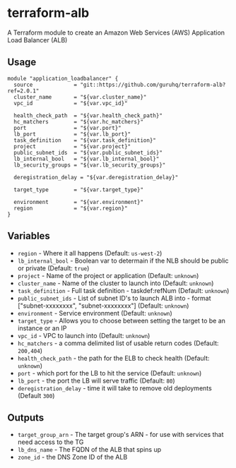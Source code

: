 # terraform-alb 

A Terraform module to create an Amazon Web Services (AWS) Application Load Balancer (ALB)

## Usage

```hcl
module "application_loadbalancer" {
  source             = "git::https://github.com/guruhq/terraform-alb?ref=2.0.1"
  cluster_name       = "${var.cluster_name}"
  vpc_id             = "${var.vpc_id}"

  health_check_path  = "${var.health_check_path}"
  hc_matchers        = "${var.hc_matchers}"
  port               = "${var.port}"
  lb_port            = "${var.lb_port}"
  task_definition    = "${var.task_definition}"
  project            = "${var.project}"
  public_subnet_ids  = "${var.public_subnet_ids}"
  lb_internal_bool   = "${var.lb_internal_bool}"
  lb_security_groups = "${var.lb_security_groups}"

  deregistration_delay = "${var.deregistration_delay}"

  target_type        = "${var.target_type}"

  environment        = "${var.environment}"
  region             = "${var.region}"
}
```

## Variables
- `region` - Where it all happens (Default: `us-west-2`)
- `lb_internal_bool` - Boolean var to determain if the NLB should be public or private (Default: `true`)
- `project` - Name of the project or application (Default: `unknown`)
- `cluster_name` - Name of the cluster to launch into (Default: `unknown`)
- `task_definition` - Full task definition - taskdef:refNum (Default: `unknown`)
- `public_subnet_ids` - List of subnet ID's to launch ALB into - format ["subnet-xxxxxxxx", "subnet-xxxxxxxx"] (Default: `unknown`)
- `environment` - Service environment (Default: `unknown`)
- `target_type` - Allows you to choose between setting the target to be an instance or an IP
- `vpc_id` - VPC to launch into (Default: `unknown`)
- `hc_matchers` - a comma delimited list of usable return codes (Default: `200,404`)
- `health_check_path` - the path for the ELB to check health (Default: `unknown`)
- `port` - which port for the LB to hit the service (Default: `unknown`)
- `lb_port` - the port the LB will serve traffic  (Default: `80`)
- `deregistration_delay` - time it will take to remove old deployments (Default `300`)

## Outputs

- `target_group_arn` - The target group's ARN - for use with services that need access to the TG
- `lb_dns_name` - The FQDN of the ALB that spins up
- `zone_id` - the DNS Zone ID of the ALB
